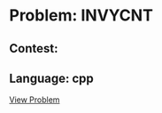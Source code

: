 # Problem: INVYCNT

## Contest: 

## Language: cpp

[View Problem](https://www.codechef.com//problems/INVYCNT)